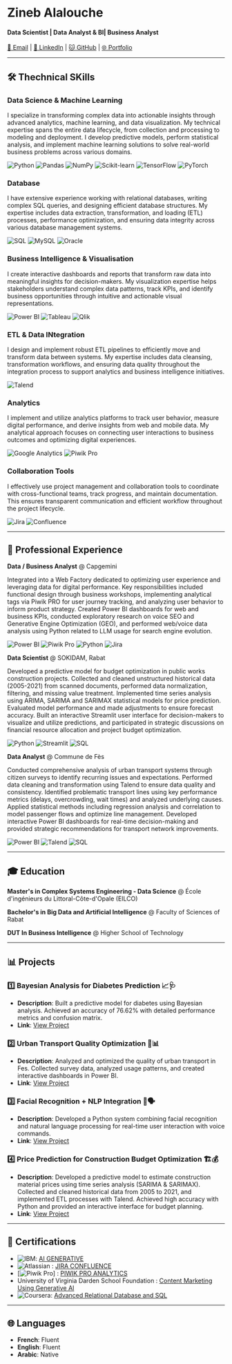 # Zineb Alalouche
#### Data Scientist | Data Analyst & BI| Business Analyst

[📧 Email](mailto:alalouchezineb@gmail.com) | [💼 LinkedIn](https://linkedin.com/in/zineb-alalouche) | [🐱 GitHub](https://github.com/zineb-alalouche) | [🌐 Portfolio](https://github.com/zineb-alalouche)

---

## 🛠️ Thechnical SKills

### Data Science & Machine Learning
I specialize in transforming complex data into actionable insights through advanced analytics, machine learning, and data visualization. My technical expertise spans the entire data lifecycle, from collection and processing to modeling and deployment. I develop predictive models, perform statistical analysis, and implement machine learning solutions to solve real-world business problems across various domains.

![Python](https://img.shields.io/badge/Python-3776AB?logo=python&logoColor=white)
![Pandas](https://img.shields.io/badge/Pandas-150458?logo=pandas&logoColor=white)
![NumPy](https://img.shields.io/badge/NumPy-013243?logo=numpy&logoColor=white)
![Scikit-learn](https://img.shields.io/badge/Scikit--learn-F7931E?logo=scikit-learn&logoColor=white)
![TensorFlow](https://img.shields.io/badge/TensorFlow-FF6F00?logo=tensorflow&logoColor=white)
![PyTorch](https://img.shields.io/badge/PyTorch-EE4C2C?logo=pytorch&logoColor=white)

### Database
I have extensive experience working with relational databases, writing complex SQL queries, and designing efficient database structures. My expertise includes data extraction, transformation, and loading (ETL) processes, performance optimization, and ensuring data integrity across various database management systems.

![SQL](https://img.shields.io/badge/SQL-4479A1?logo=sql&logoColor=white)
![MySQL](https://img.shields.io/badge/MySQL-4479A1?logo=mysql&logoColor=white)
![Oracle](https://img.shields.io/badge/Oracle-F80000?logo=oracle&logoColor=white)

### Business Intelligence & Visualisation
I create interactive dashboards and reports that transform raw data into meaningful insights for decision-makers. My visualization expertise helps stakeholders understand complex data patterns, track KPIs, and identify business opportunities through intuitive and actionable visual representations.

![Power BI](https://img.shields.io/badge/Power_BI-F2C811?logo=powerbi&logoColor=black)
![Tableau](https://img.shields.io/badge/Tableau-E97627?logo=tableau&logoColor=white)
![Qlik](https://img.shields.io/badge/Qlik-0097CF?logo=qlik&logoColor=white)

### ETL & Data INtegration
I design and implement robust ETL pipelines to efficiently move and transform data between systems. My expertise includes data cleansing, transformation workflows, and ensuring data quality throughout the integration process to support analytics and business intelligence initiatives.

![Talend](https://img.shields.io/badge/Talend-1675BC?logo=talend&logoColor=white)

### Analytics
I implement and utilize analytics platforms to track user behavior, measure digital performance, and derive insights from web and mobile data. My analytical approach focuses on connecting user interactions to business outcomes and optimizing digital experiences.

![Google Analytics](https://img.shields.io/badge/Google_Analytics-E37400?logo=googleanalytics&logoColor=white)
![Piwik Pro](https://img.shields.io/badge/Piwik_Pro-315B7C?logo=matomo&logoColor=white)

### Collaboration Tools
I effectively use project management and collaboration tools to coordinate with cross-functional teams, track progress, and maintain documentation. This ensures transparent communication and efficient workflow throughout the project lifecycle.

![Jira](https://img.shields.io/badge/Jira-0052CC?logo=jira&logoColor=white)
![Confluence](https://img.shields.io/badge/Confluence-172B4D?logo=confluence&logoColor=white)

---

## 💼 Professional Experience

**Data / Business Analyst** @ Capgemini

Integrated into a Web Factory dedicated to optimizing user experience and leveraging data for digital performance. Key responsibilities included functional design through business workshops, implementing analytical tags via Piwik PRO for user journey tracking, and analyzing user behavior to inform product strategy. Created Power BI dashboards for web and business KPIs, conducted exploratory research on voice SEO and Generative Engine Optimization (GEO), and performed web/voice data analysis using Python related to LLM usage for search engine evolution.

![Power BI](https://img.shields.io/badge/Power_BI-F2C811?logo=powerbi&logoColor=black) ![Piwik Pro](https://img.shields.io/badge/Piwik_Pro-315B7C?logo=matomo&logoColor=white) ![Python](https://img.shields.io/badge/Python-3776AB?logo=python&logoColor=white) ![Jira](https://img.shields.io/badge/Jira-0052CC?logo=jira&logoColor=white)

**Data Scientist** @ SOKIDAM, Rabat 

Developed a predictive model for budget optimization in public works construction projects. Collected and cleaned unstructured historical data (2005-2021) from scanned documents, performed data normalization, filtering, and missing value treatment. Implemented time series analysis using ARIMA, SARIMA and SARIMAX statistical models for price prediction. Evaluated model performance and made adjustments to ensure forecast accuracy. Built an interactive Streamlit user interface for decision-makers to visualize and utilize predictions, and participated in strategic discussions on financial resource allocation and project budget optimization.

![Python](https://img.shields.io/badge/Python-3776AB?logo=python&logoColor=white) ![Streamlit](https://img.shields.io/badge/Streamlit-FF4B4B?logo=streamlit&logoColor=white) ![SQL](https://img.shields.io/badge/SQL-4479A1?logo=sql&logoColor=white)

**Data Analyst** @ Commune de Fès

Conducted comprehensive analysis of urban transport systems through citizen surveys to identify recurring issues and expectations. Performed data cleaning and transformation using Talend to ensure data quality and consistency. Identified problematic transport lines using key performance metrics (delays, overcrowding, wait times) and analyzed underlying causes. Applied statistical methods including regression analysis and correlation to model passenger flows and optimize line management. Developed interactive Power BI dashboards for real-time decision-making and provided strategic recommendations for transport network improvements.

![Power BI](https://img.shields.io/badge/Power_BI-F2C811?logo=powerbi&logoColor=black) ![Talend](https://img.shields.io/badge/Talend-1675BC?logo=talend&logoColor=white) ![SQL](https://img.shields.io/badge/SQL-4479A1?logo=sql&logoColor=white)

---

## 🎓 Education

**Master's in Complex Systems Engineering - Data Science** @ École d'ingénieurs du Littoral-Côte-d'Opale (EILCO)

**Bachelor's in Big Data and Artificial Intelligence** @ Faculty of Sciences of Rabat

**DUT In Business Intelligence** @ Higher School of Technology

---

## 📊 Projects

### 1️⃣ Bayesian Analysis for Diabetes Prediction 📈🩺
- **Description**: Built a predictive model for diabetes using Bayesian analysis. Achieved an accuracy of 76.62% with detailed performance metrics and confusion matrix.
- **Link**: [View Project](https://github.com/zineb-alalouche/Data-project/tree/main/Bayesian-Analysis-for-Diabetes-Prediction)

### 2️⃣ Urban Transport Quality Optimization 🚌📊
- **Description**: Analyzed and optimized the quality of urban transport in Fes. Collected survey data, analyzed usage patterns, and created interactive dashboards in Power BI.
- **Link**: [View Project](https://github.com/zineb-alalouche/Data-project/tree/main/Urban-Transport-Quality-Optimization)

### 3️⃣ Facial Recognition + NLP Integration 🤖🗣️
- **Description**: Developed a Python system combining facial recognition and natural language processing for real-time user interaction with voice commands.
- **Link**: [View Project](https://github.com/zineb-alalouche/Data-project/tree/main/Facial-Recognition-%26-NLP-Integration)
### 4️⃣ Price Prediction for Construction Budget Optimization 🏗️💰
- **Description**: Developed a predictive model to estimate construction material prices using time series analysis (SARIMA & SARIMAX). Collected and cleaned historical data from 2005 to 2021, and implemented ETL processes with Talend. Achieved high accuracy with Python and provided an interactive interface for budget planning.
- **Link**: [View Project](https://github.com/zineb-alalouche/Data-project/tree/main/gestion-budgetaire)


---

## 📜 Certifications

- ![IBM](https://img.shields.io/badge/IBM-052FAD?logo=ibm&logoColor=white): [AI GENERATIVE](https://www.coursera.org/account/accomplishments/verify/X0ROVQN9BW3W)
- ![Atlassian](https://img.shields.io/badge/Atlassian-0052CC?logo=atlassian&logoColor=white) : [JIRA CONFLUENCE](https://www.coursera.org/account/accomplishments/verify/AZB2CQ06UNW1)
- [![Piwik Pro](https://img.shields.io/badge/Piwik_Pro-315B7C?logo=matomo&logoColor=white)] : [PIWIK PRO ANALYTICS](https://www.coursera.org/account/accomplishments/verify/AZB2CQ06UNW1)
- University of Virginia Darden School Foundation : [Content Marketing Using Generative AI](https://www.coursera.org/account/accomplishments/verify/OSTNHQV48QWP)
- ![Coursera](https://img.shields.io/badge/Coursera-0056D2?logo=coursera&logoColor=white): [Advanced Relational Database and SQL](https://www.coursera.org/account/accomplishments/verify/CN8NC2Q6JO6I?utm_source=link&utm_medium=certificate&utm_content=cert_image&utm_campaign=sharing_cta&utm_product=project) 

---

## 🌐 Languages

- **French**: Fluent
- **English**: Fluent
- **Arabic**: Native
